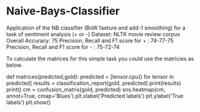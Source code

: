 # Naive-Bays-Classifier
Application of the NB classifier (BoW faeture and add-1 smoothing) for a task of sentiment analysis (+ or -) 
Dataset: NLTK movie review corpus
Overall Accuracy: 75
Precision, Recall and F1 score for + : 74-77-75
Precision, Recall and F1 score for - : 75-72-74

To calculate the matrices for this simple task you could use the matricies as below.


def matrices(predicted,gold):
    predicted = [tensor.cpu() for tensor in predicted]
    results = classification_report(gold, predicted)
    print(results)
    print()
    cm = confusion_matrix(gold, predicted)
    sns.heatmap(cm, annot=True, cmap='Blues')
    plt.xlabel('Predicted labels')
    plt.ylabel('True labels')
    plt.show()
